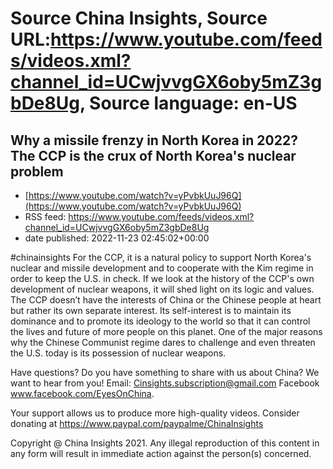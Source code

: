# Source China Insights, Source URL:https://www.youtube.com/feeds/videos.xml?channel_id=UCwjvvgGX6oby5mZ3gbDe8Ug, Source language: en-US

## Why a missile frenzy in North Korea in 2022? The CCP is the crux of North Korea's nuclear problem
 - [https://www.youtube.com/watch?v=yPvbkUuJ96Q](https://www.youtube.com/watch?v=yPvbkUuJ96Q)
 - RSS feed: https://www.youtube.com/feeds/videos.xml?channel_id=UCwjvvgGX6oby5mZ3gbDe8Ug
 - date published: 2022-11-23 02:45:02+00:00

#chinainsights 
For the CCP, it is a natural policy to support North Korea's nuclear and missile development and to cooperate with the Kim regime in order to keep the U.S. in check. 
If we look at the history of the CCP's own development of nuclear weapons, it will shed light on its logic and values. The CCP doesn’t have the interests of China or the Chinese people at heart but rather its own separate interest. Its self-interest is to maintain its dominance and to promote its ideology to the world so that it can control the lives and future of more people on this planet. One of the major reasons why the Chinese Communist regime dares to challenge and even threaten the U.S. today is its possession of nuclear weapons. 

Have questions? Do you have something to share with us about China? We want to hear from you! 
Email: Cinsights.subscription@gmail.com
Facebook www.facebook.com/EyesOnChina.

Your support allows us to produce more high-quality videos. 
Consider donating at https://www.paypal.com/paypalme/ChinaInsights

Copyright @ China Insights 2021. Any illegal reproduction of this content in any form will result in immediate action against the person(s) concerned.

